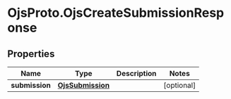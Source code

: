 # OjsProto.OjsCreateSubmissionResponse

## Properties

Name | Type | Description | Notes
------------ | ------------- | ------------- | -------------
**submission** | [**OjsSubmission**](OjsSubmission.md) |  | [optional] 


